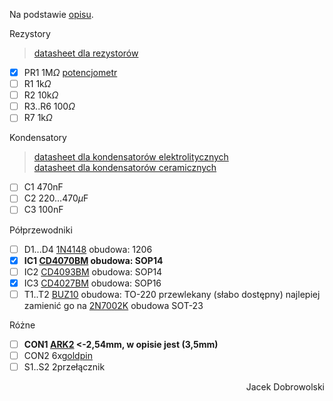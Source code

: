 Na podstawie [opisu](https://studia2.elka.pw.edu.pl/file/20L/103B-ELEIK-ISP-PADS/priv/Laboratoria/Projekty%20PADS/Easy/43/avt1314.pdf).

Rezystory

>[datasheet dla rezystorów](https://www.tme.eu/Document/9e42ba54d36a9bd3dfa2901986ac022d/rezystor-smd.pdf)

- [x] PR1 1M$\Omega$ [potencjometr](https://www.tme.eu/Document/214820d8bf228e416b0cbb84d9c6ed07/ts53yj.pdf)
- [ ] R1 1k$\Omega$
- [ ] R2 10k$\Omega$
- [ ] R3..R6 100$\Omega$
- [ ] R7 1k$\Omega$

Kondensatory

>[datasheet dla kondensatorów elektrolitycznych](https://www.tme.eu/Document/8423ec58b29e694692b6009593182beb/FP.pdf)
><br>
>[datasheet dla kondensatorów ceramicznych](https://www.tme.eu/Document/3e55e99a923ea5a5f9303fc4342e1d07/cc_x7r_yageo.pdf)



- [ ] C1 470nF
- [ ] C2 220...470$\mu$F
- [ ] C3 100nF
  
Półprzewodniki

- [ ] D1...D4 [1N4148](https://www.tme.eu/Document/8a0f4bd1d0e0495ebb1834ba060fbfa0/CD4148.pdf) obudowa: 1206
- [x] **IC1 [CD4070BM](http://www.ti.com/lit/ds/symlink/cd4077b.pdf) obudowa: SOP14**
- [ ] IC2 [CD4093BM](https://www.ti.com/lit/ds/symlink/cd4093b.pdf) obudowa: SOP14
- [x] IC3 [CD4027BM](https://www.ti.com/lit/ds/symlink/cd4027b-mil.pdf) obudowa: SOP16
- [ ] T1..T2 [BUZ10](https://pdf1.alldatasheet.com/datasheet-pdf/view/22128/STMICROELECTRONICS/BUZ10/+Q2Q_9UORlHDyRHOIpa/1XXyxeoPjrHH+/datasheet.pdf) obudowa: TO-220 przewlekany (słabo dostępny) najlepiej zamienić go na [2N7002K](2N7002K.pdf) obudowa SOT-23

Różne

- [ ] **CON1 [ARK2](https://www.tme.eu/Document/e399f683de63f8ff6d8fcb1baa663eaf/DG308-2.54.pdf) <-2,54mm, w opisie jest (3,5mm)**
- [ ] CON2 6x[goldpin](https://www.tme.eu/Document/719e00d14e261a014e3a7e1c938a6b50/77311-818-XXLF.pdf)
- [ ] S1..S2 2przełącznik

<p align="right"> Jacek Dobrowolski </p>
